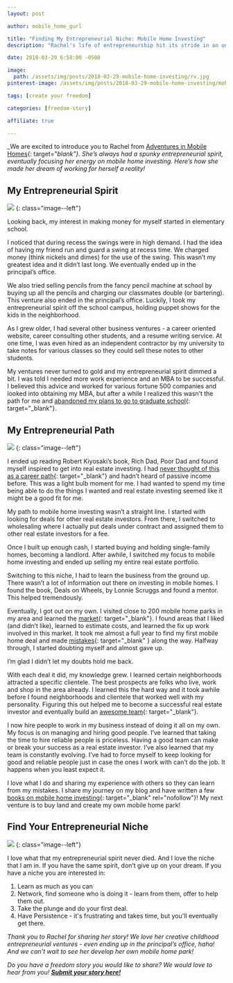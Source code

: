 ```yaml
---
layout: post

author: mobile_home_gurl

title: "Finding My Entrepreneurial Niche: Mobile Home Investing"
description: "Rachel's life of entrepreneurship hit its stride in an uncommon place - mobile home investing."

date: 2018-03-29 6:58:00 -0500

image:
  path: /assets/img/posts/2018-03-29-mobile-home-investing/rv.jpg
pinterest-image: /assets/img/posts/2018-03-29-mobile-home-investing/mobile-home-investing.png

tags: [create your freedom]

categories: [freedom-story]

affiliate: true

---
```


_We are excited to introduce you to Rachel from [Adventures in Mobile Homes](http://adventuresinmobilehomes.com/){: target="_blank"}. She’s always had a spunky entrepreneurial spirit, eventually focusing her energy on mobile home investing. Here’s how she made her dream of working for herself a reality!_ 

## My Entrepreneurial Spirit

![]({{site.url}}/assets/img/posts/2018-03-29-mobile-home-investing/lemonade-stand.jpg)
{: class="image--left"}

Looking back, my interest in making money for myself started in elementary school.

I noticed that during recess the swings were in high demand. I had the idea of having my friend run and guard a swing at recess time. We charged money (think nickels and dimes) for the use of the swing. This wasn’t my greatest idea and it didn’t last long. We eventually ended up in the principal’s office.

We also tried selling pencils from the fancy pencil machine at school by buying up all the pencils and charging our classmates double (or bartering). This venture also ended in the principal’s office. Luckily, I took my entrepreneurial spirit off the school campus, holding puppet shows for the kids in the neighborhood.

As I grew older, I had several other business ventures - a career oriented website, career consulting other students, and a resume writing service. At one time, I was even hired as an independent contractor by my university to take notes for various classes so they could sell these notes to other students.

My ventures never turned to gold and my entrepreneurial spirit dimmed a bit. I was told I needed more work experience and an MBA to be successful. I believed this advice and worked for various fortune 500 companies and looked into obtaining my MBA, but after a while I realized this wasn’t the path for me and [abandoned my plans to go to graduate school](http://www.girlsjustwannahavefunds.com/graduate-school-to-invest-in-real-estate/){: target="_blank"}.

## My Entrepreneurial Path

![]({{site.url}}/assets/img/posts/2018-03-29-mobile-home-investing/mobile-home-gurl.jpg)
{: class="image--left"}

I ended up reading Robert Kiyosaki’s book, Rich Dad, Poor Dad and found myself inspired to get into real estate investing. I had [never thought of this as a career path](https://jessicamoorhouse.com/mobile-home-investing-rachel-hernandez/){: target="_blank"} and hadn’t heard of passive income before. This was a light bulb moment for me. I had wanted to spend my time being able to do the things I wanted and real estate investing seemed like it might be a good fit for me.

My path to mobile home investing wasn’t a straight line. I started with looking for deals for other real estate investors. From there, I switched to wholesaling where I actually put deals under contract and assigned them to other real estate investors for a fee.

Once I built up enough cash, I started buying and holding single-family homes, becoming a landlord. After awhile, I switched my focus to mobile home investing and ended up selling my entire real estate portfolio.

Switching to this niche, I had to learn the business from the ground up. There wasn’t a lot of information out there on investing in mobile homes. I found the book, Deals on Wheels, by Lonnie Scruggs and found a mentor. This helped tremendously.

Eventually, I got out on my own. I visited close to 200 mobile home parks in my area and learned the [market](http://adventuresinmobilehomes.com/investing-101-learning-the-market){: target="_blank"}. I found areas that I liked (and didn’t like), learned to estimate costs, and learned the fix up work involved in this market. It took me almost a full year to find my first mobile home deal and made [mistakes](http://adventuresinmobilehomes.com/my-2000-nightmare){: target="_blank" } along the way. Halfway through, I started doubting myself and almost gave up.

I’m glad I didn’t let my doubts hold me back.

With each deal it did, my knowledge grew. I learned certain neighborhoods attracted a specific clientele. The best prospects are folks who live, work and shop in the area already. I learned this the hard way and it took awhile before I found neighborhoods and clientele that worked well with my personality. Figuring this out helped me to become a successful real estate investor and eventually build an [awesome team](http://adventuresinmobilehomes.com/10-important-members-of-your-mobile-home-investing-team){: target="_blank"}.

I now hire people to work in my business instead of doing it all on my own. My focus is on managing and hiring good people. I’ve learned that taking the time to hire reliable people is priceless. Having a good team can make or break your success as a real estate investor. I’ve also learned that my team is constantly evolving. I’ve had to force myself to keep looking for good and reliable people just in case the ones I work with can’t do the job. It happens when you least expect it.

I love what I do and sharing my experience with others so they can learn from my mistakes. I share my journey on my blog and have written a few [books on mobile home investing](https://amzn.to/2DXxgQy){: target="_blank" rel="nofollow"}! My next venture is to buy land and create my own mobile home park!

## Find Your Entrepreneurial Niche

![]({{site.url}}/assets/img/posts/2018-03-29-mobile-home-investing/hopscotch.jpg)
{: class="image--left"}

I love what that my entrepreneurial spirit never died. And I love the niche that I am in. If you have the same spirit, don’t give up on your dream. If you have a niche you are interested in:

1. Learn as much as you can
2. Network, find someone who is doing it - learn from them, offer to help them out.
3. Take the plunge and do your first deal.
4. Have Persistence - it's frustrating and takes time, but you'll eventually get there.

_Thank you to Rachel for sharing her story! We love her creative childhood entrepreneurial ventures - even ending up in the principal’s office, haha! And we can’t wait to see her develop her own mobile home park!_

_Do you have a freedom story you would like to share? We would love to hear from you!_ ___[Submit your story here!]({{site.url}}/contact/#guest-posts)___
